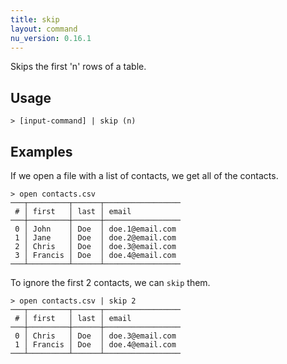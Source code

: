 ```yaml
---
title: skip
layout: command
nu_version: 0.16.1
---
```


Skips the first 'n' rows of a table.

## Usage

```shell
> [input-command] | skip (n)
```

## Examples

If we open a file with a list of contacts, we get all of the contacts.

```shell
> open contacts.csv
───┬─────────┬──────┬─────────────────
 # │ first   │ last │ email
───┼─────────┼──────┼─────────────────
 0 │ John    │ Doe  │ doe.1@email.com
 1 │ Jane    │ Doe  │ doe.2@email.com
 2 │ Chris   │ Doe  │ doe.3@email.com
 3 │ Francis │ Doe  │ doe.4@email.com
───┴─────────┴──────┴─────────────────
```

To ignore the first 2 contacts, we can `skip` them.

```shell
> open contacts.csv | skip 2
───┬─────────┬──────┬─────────────────
 # │ first   │ last │ email
───┼─────────┼──────┼─────────────────
 0 │ Chris   │ Doe  │ doe.3@email.com
 1 │ Francis │ Doe  │ doe.4@email.com
───┴─────────┴──────┴─────────────────
```
